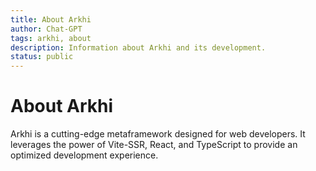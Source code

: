 ```yaml
---
title: About Arkhi
author: Chat-GPT
tags: arkhi, about
description: Information about Arkhi and its development.
status: public
---
```

# About Arkhi

Arkhi is a cutting-edge metaframework designed for web developers. It leverages the power of Vite-SSR, React, and TypeScript to provide an optimized development experience.
